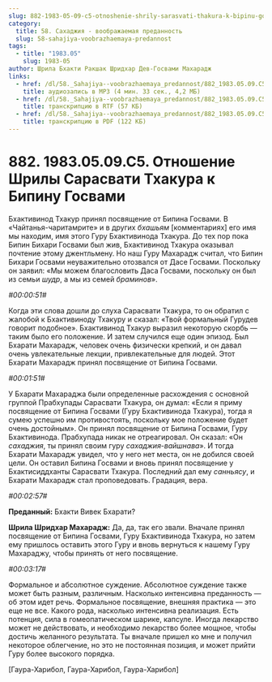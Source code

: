 ```yaml
---
slug: 882-1983-05-09-c5-otnoshenie-shrily-sarasvati-thakura-k-bipinu-gosvami
category:
  title: 58. Сахаджия - воображаемая преданность
  slug: 58-sahajiya-voobrazhaemaya-predannost
tags:
  - title: "1983.05"
    slug: 1983-05
author: Шрила Бхакти Ракшак Шридхар Дев-Госвами Махарадж
links:
  - href: /dl/58._Sahajiya--voobrazhaemaya_predannost/882_1983.05.09.C5_SridharMj_Otnosheniye_Shrily_Sarasvati_Thakura_k_Bipinu_Gosvami.mp3
    title: аудиозапись в MP3 (4 мин. 33 сек., 4,2 МБ)
  - href: /dl/58._Sahajiya--voobrazhaemaya_predannost/882_1983.05.09.C5_SridharMj_Otnosheniye_Shrily_Sarasvati_Thakura_k_Bipinu_Gosvami.rtf
    title: транскрипцию в RTF (57 КБ)
  - href: /dl/58._Sahajiya--voobrazhaemaya_predannost/882_1983.05.09.C5_SridharMj_Otnosheniye_Shrily_Sarasvati_Thakura_k_Bipinu_Gosvami.pdf
    title: транскрипцию в PDF (122 КБ)
---
```


# 882. 1983.05.09.C5. Отношение Шрилы Сарасвати Тхакура к Бипину Госвами

Бхактивинод Тхакур принял посвящение от Бипина Госвами. В «Чайтанья-чаритамрите» и в других *бхашьям* [комментариях] его имя мы находим, имя этого Гуру Бхактивинода Тхакура. До тех пор пока Бипин Бихари Госвами был жив, Бхактивинод Тхакура оказывал почтение этому джентльмену. Но наш Гуру Махарадж считал, что Бипин Бихари Госвами неуважительно отозвался от Дасе Госвами. Поскольку он заявил: «Мы можем благословить Даса Госвами, поскольку он был из семьи *шудр*, а мы из семей *браминов*».

*#00:00:51#*

Когда эти слова дошли до слуха Сарасвати Тхакура, то он обратил с жалобой к Бхактивиноду Тхакуру и сказал: «Твой формальный Гурудев говорит подобное». Бхактивинод Тхакур выразил некоторую скорбь — таким было его положение. И затем случился еще один эпизод. Был Бхарати Махарадж, человек очень физически крепкий, и он давал очень увлекательные лекции, привлекательные для людей. Этот Бхарати Махарадж принял посвящение от Бипина Госвами.

*#00:01:51#*

У Бхарати Махараджа были определенные расхождения с основной группой Прабхупады Сарасвати Тхакура, он думал: «Если я приму посвящение от Бипина Госвами (Гуру Бхактивинода Тхакура), тогда я сумею успешно им противостоять, поскольку мое положение будет очень достойным». Он принял посвящение от Бипина Госвами, Гуру Бхактивинода. Прабхупада никак не отреагировал. Он сказал: «Он *сахаджия*, ты принял своим гуру *сахаджия-вайшнава*». И тогда Бхарати Махарадж увидел, что у него нет места, он не добился своей цели. Он оставил Бипина Госвами и вновь принял посвящение у Бхактисиддханты Сарасвати Тхакура. Последний дал ему *санньясу*, и Бхарати Махарадж стал проповедовать. Градация, вера.

*#00:02:57#*

**Преданный:** Бхакти Вивек Бхарати?

**Шрила Шридхар Махарадж:** Да, да, так его звали. Вначале принял посвящение от Бипина Госвами, Гуру Бхактивинода Тхакура, но затем ему пришлось оставить этого Гуру и вновь вернуться к нашему Гуру Махараджу, чтобы принять от него посвящение.

*#00:03:17#*

Формальное и абсолютное суждение. Абсолютное суждение также может быть разным, различным. Насколько интенсивна преданность — об этом идет речь. Формальное посвящение, внешняя практика — это еще не все. Какого рода, насколько интенсивна реализация. Есть потенция, сила в гомеопатическом шарике, капсуле. Иногда лекарство может не действовать, и необходимо лекарство более мощное, чтобы достичь желанного результата. Ты вначале пришел ко мне и получил некоторое облегчение, но это не постоянная позиция, и может прийти Гуру более высокого порядка.

[Гаура-Харибол, Гаура-Харибол, Гаура-Харибол]

